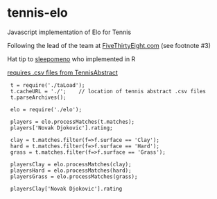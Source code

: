 # tennis-elo
Javascript implementation of Elo for Tennis 

Following the lead of the team at [FiveThirtyEight.com](http://fivethirtyeight.com/features/serena-williams-and-the-difference-between-all-time-great-and-greatest-of-all-time/) (see footnote #3)

Hat tip to [sleepomeno](https://github.com/sleepomeno/tennis_atp/blob/master/examples/elo.R) who implemented in R

[requires .csv files from TennisAbstract](https://github.com/JeffSackmann/tennis_atp)


```
 t = require('./taLoad');
 t.cacheURL = './';    // location of tennis abstract .csv files
 t.parseArchives();

 elo = require('./elo');
 
 players = elo.processMatches(t.matches);
 players['Novak Djokovic'].rating;
 
 clay = t.matches.filter(f=>f.surface == 'Clay');
 hard = t.matches.filter(f=>f.surface == 'Hard');
 grass = t.matches.filter(f=>f.surface == 'Grass');
 
 playersClay = elo.processMatches(clay);
 playersHard = elo.processMatches(hard);
 playersGrass = elo.processMatches(grass);

 playersClay['Novak Djokovic'].rating
```
